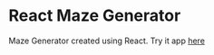 # React Maze Generator

Maze Generator created using React. Try it app [here](https://www.maze.sleepingsaint.com)
